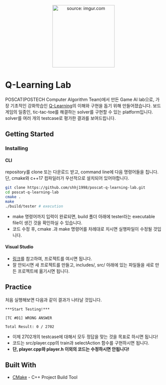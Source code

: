 <p align="center">
  <img src="https://i.imgur.com/miWq6xI.png" title="source: imgur.com" height="200" width="200" />
</p>

# Q-Learning Lab

POSCAT(POSTECH Computer Algorithm Team)에서 만든 Game AI lab으로, 가장 기초적인 강화학습인 [Q-Learning](https://en.wikipedia.org/wiki/Q-learning)의 이해와 구현을 돕기 위해 만들어졌습니다. 보드 게임의 일종인, tic-tac-toe를 해결하는 solver를 구현할 수 있는 platform입니다. solver를 여러 개의 testcase로 평가한 결과를 보여드립니다.

## Getting Started

### Installing

#### CLI

repository를 clone 또는 다운로드 받고, command line에 다음 명령어들을 칩니다. 단, cmake와 c++17 컴파일러가 우선적으로 설치되어 있어야합니다.

```bash
git clone https://github.com/shhj1998/poscat-q-learning-lab.git
cd poscat-q-learning-lab
cmake .
make
./build/tester # execution
```

- make 명령어까지 입력이 완료되면, build 폴더 아래에 tester라는 executable file이 생긴 것을 확인하실 수 있습니다.
- 코드 수정 후, cmake .과 make 명령어를 차례대로 치시면 실행파일이 수정될 것입니다.

#### Visual Studio

- [링크](https://docs.microsoft.com/ko-kr/cpp/build/cmake-projects-in-visual-studio?view=vs-2019)를 참고하여, 프로젝트를 여시면 됩니다.
- 잘 안되시면 새 프로젝트를 만들고, includes/, src/ 아래에 있는 파일들을 새로 만든 프로젝트에 옮기시면 됩니다.

## Practice

처음 실행해보면 다음과 같이 결과가 나타날 것입니다.

```
***Start Testing!***

[TC #01] WRONG ANSWER

Total Result: 0 / 2702
```

- 이제 2702개의 testcase에 대해서 모두 정답을 맞는 것을 목표로 하시면 됩니다!
- 코드는 src/player.cpp의 train과 selectAction 함수를 구현하시면 됩니다. 
- **단, player.cpp와 player.h 이외의 코드는 수정하시면 안됩니다!**

## Built With

* [CMake](https://cmake.org/) - C++ Project Build Tool
